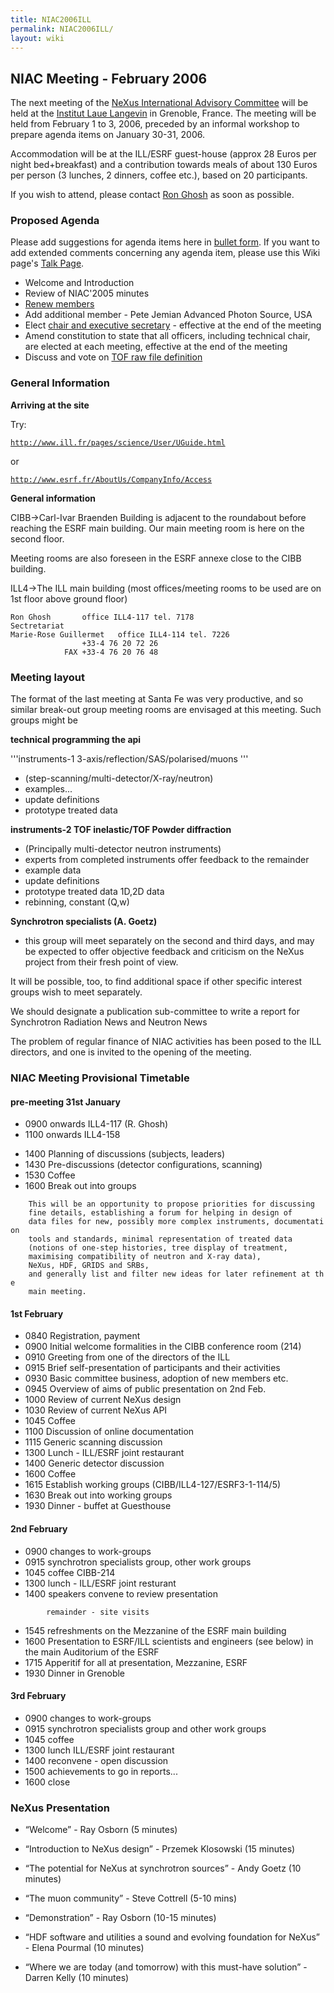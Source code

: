```yaml
---
title: NIAC2006ILL
permalink: NIAC2006ILL/
layout: wiki
---
```


NIAC Meeting - February 2006
----------------------------

The next meeting of the [ NeXus International Advisory
Committee](NIAC "wikilink") will be held at the [Institut Laue
Langevin](http://www.ill.fr) in Grenoble, France. The meeting will be
held from February 1 to 3, 2006, preceded by an informal workshop to
prepare agenda items on January 30-31, 2006.

Accommodation will be at the ILL/ESRF guest-house (approx 28 Euros per
night bed+breakfast) and a contribution towards meals of about 130 Euros
per person (3 lunches, 2 dinners, coffee etc.), based on 20
participants.

If you wish to attend, please contact [Ron Ghosh](mailto:ghosh@ill.fr)
as soon as possible.

### Proposed Agenda

Please add suggestions for agenda items here in [ bullet
form](Help:Editing#Lists "wikilink"). If you want to add extended
comments concerning any agenda item, please use this Wiki page's [ Talk
Page](Talk:NIAC_Meetings "wikilink").

-   Welcome and Introduction
-   Review of NIAC'2005 minutes
-   [Renew members](Membership_Dates "wikilink")
-   Add additional member - Pete Jemian Advanced Photon Source, USA
-   Elect [chair and executive
    secretary](Nominees_for_officers "wikilink") - effective at the end
    of the meeting
-   Amend constitution to state that all officers, including technical
    chair, are elected at each meeting, effective at the end of the
    meeting
-   Discuss and vote on [TOF raw file definition](TOFRaw "wikilink")

### General Information

**Arriving at the site**

Try:

[`http://www.ill.fr/pages/science/User/UGuide.html`](http://www.ill.fr/pages/science/User/UGuide.html)

or

[`http://www.esrf.fr/AboutUs/CompanyInfo/Access`](http://www.esrf.fr/AboutUs/CompanyInfo/Access)

**General information**

CIBB-&gt;Carl-Ivar Braenden Building is adjacent to the roundabout
before reaching the ESRF main building. Our main meeting room is here on
the second floor.

Meeting rooms are also foreseen in the ESRF annexe close to the CIBB
building.

ILL4-&gt;The ILL main building (most offices/meeting rooms to be used
are on 1st floor above ground floor)

    Ron Ghosh       office ILL4-117 tel. 7178
    Sectretariat
    Marie-Rose Guillermet   office ILL4-114 tel. 7226
                    +33-4 76 20 72 26
                FAX +33-4 76 20 76 48

### Meeting layout

The format of the last meeting at Santa Fe was very productive, and so
similar break-out group meeting rooms are envisaged at this meeting.
Such groups might be

**technical programming the api**

'''instruments-1 3-axis/reflection/SAS/polarised/muons '''

-   (step-scanning/multi-detector/X-ray/neutron)
-   examples...
-   update definitions
-   prototype treated data

**instruments-2 TOF inelastic/TOF Powder diffraction**

-   (Principally multi-detector neutron instruments)
-   experts from completed instruments offer feedback to the remainder
-   example data
-   update definitions
-   prototype treated data 1D,2D data
-   rebinning, constant (Q,w)

**Synchrotron specialists (A. Goetz)**

-   this group will meet separately on the second and third days, and
    may be expected to offer objective feedback and criticism on the
    NeXus project from their fresh point of view.

It will be possible, too, to find additional space if other specific
interest groups wish to meet separately.

We should designate a publication sub-committee to write a report for
Synchrotron Radiation News and Neutron News

The problem of regular finance of NIAC activities has been posed to the
ILL directors, and one is invited to the opening of the meeting.

### NIAC Meeting Provisional Timetable

#### pre-meeting 31st January

-   0900 onwards ILL4-117 (R. Ghosh)
-   1100 onwards ILL4-158

<!-- -->

-   1400 Planning of discussions (subjects, leaders)
-   1430 Pre-discussions (detector configurations, scanning)
-   1530 Coffee
-   1600 Break out into groups

`    This will be an opportunity to propose priorities for discussing`  
`    fine details, establishing a forum for helping in design of`  
`    data files for new, possibly more complex instruments, documentation`  
`    tools and standards, minimal representation of treated data`  
`    (notions of one-step histories, tree display of treatment,`  
`    maximising compatibility of neutron and X-ray data),`  
`    NeXus, HDF, GRIDS and SRBs, `  
`    and generally list and filter new ideas for later refinement at the `  
`    main meeting.`

#### 1st February

-   0840 Registration, payment
-   0900 Initial welcome formalities in the CIBB conference room (214)
-   0910 Greeting from one of the directors of the ILL
-   0915 Brief self-presentation of participants and their activities
-   0930 Basic committee business, adoption of new members etc.
-   0945 Overview of aims of public presentation on 2nd Feb.
-   1000 Review of current NeXus design
-   1030 Review of current NeXus API
-   1045 Coffee
-   1100 Discussion of online documentation
-   1115 Generic scanning discussion
-   1300 Lunch - ILL/ESRF joint restaurant
-   1400 Generic detector discussion
-   1600 Coffee
-   1615 Establish working groups (CIBB/ILL4-127/ESRF3-1-114/5)
-   1630 Break out into working groups
-   1930 Dinner - buffet at Guesthouse

#### 2nd February

-   0900 changes to work-groups
-   0915 synchrotron specialists group, other work groups
-   1045 coffee CIBB-214
-   1300 lunch - ILL/ESRF joint resturant
-   1400 speakers convene to review presentation

`        remainder - site visits`

-   1545 refreshments on the Mezzanine of the ESRF main building
-   1600 Presentation to ESRF/ILL scientists and engineers (see below)
    in the main Auditorium of the ESRF
-   1715 Apperitif for all at presentation, Mezzanine, ESRF
-   1930 Dinner in Grenoble

#### 3rd February

-   0900 changes to work-groups
-   0915 synchrotron specialists group and other work groups
-   1045 coffee
-   1300 lunch ILL/ESRF joint restaurant
-   1400 reconvene - open discussion
-   1500 achievements to go in reports...
-   1600 close

### NeXus Presentation

-   “Welcome” - Ray Osborn (5 minutes)

<!-- -->

-   “Introduction to NeXus design” - Przemek Klosowski (15 minutes)

<!-- -->

-   “The potential for NeXus at synchrotron sources” - Andy Goetz (10
    minutes)

<!-- -->

-   “The muon community” - Steve Cottrell (5-10 mins)

<!-- -->

-   “Demonstration” - Ray Osborn (10-15 minutes)

<!-- -->

-   “HDF software and utilities a sound and evolving foundation for
    NeXus” - Elena Pourmal (10 minutes)

<!-- -->

-   “Where we are today (and tomorrow) with this must-have solution” -
    Darren Kelly (10 minutes)

